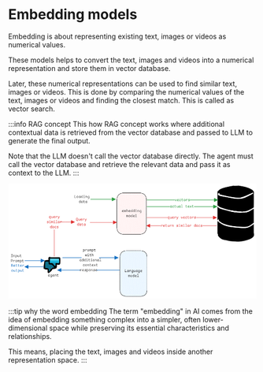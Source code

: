 # Embedding models

Embedding is about representing existing text, images or videos as numerical values.

These models helps to convert the text, images and videos into a numerical representation and
store them in vector database.

Later, these numerical representations can be used to find similar text, images or videos.
This is done by comparing the numerical values of the text, images or videos
and finding the closest match. This is called as vector search.

:::info RAG concept
This how RAG concept works where additional contextual data is retrieved from the vector database
and passed to LLM to generate the final output.

Note that the LLM doesn't call the vector database directly.
The agent must call the vector database and retrieve the relevant data
and pass it as context to the LLM.
:::

![embedding-models](../../static/img/embedding-models.excalidraw.png)

:::tip why the word embedding
The term "embedding" in AI comes from the idea of embedding something complex into a simpler,
often lower-dimensional space while preserving its essential characteristics and relationships.

This means, placing the text, images and videos inside another representation space.
:::
